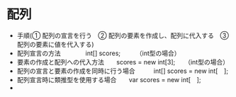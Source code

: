 # 配列
- 手順(① 配列の宣言を行う　② 配列の要素を作成し、配列に代入する　③ 配列の要素に値を代入する)
- 配列宣言の方法　　　　int[] scores;　　　（int型の場合）
- 要素の作成と配列への代入方法　　scores = new int[3];　　（int型の場合）
- 配列の宣言と要素の作成を同時に行う場合　　　int[] scores = new int[　];
- 配列宣言時に類推型を使用する場合　　var scores = new int[　];
- 
